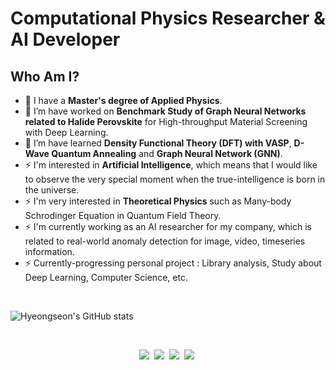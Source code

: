 # Computational Physics Researcher & AI Developer

## Who Am I?

- 👋 I have a **Master's degree of Applied Physics**.
- 🔭 I’m have worked on **Benchmark Study of Graph Neural Networks related to Halide Perovskite** for High-throughput Material Screening with Deep Learning.
- 🌱 I’m have learned **Density Functional Theory (DFT) with VASP**, **D-Wave Quantum Annealing** and **Graph Neural Network (GNN)**. 
- ⚡ I'm interested in **Artificial Intelligence**, which means that I would like to observe the very special moment when the true-intelligence is born in the universe.
- ⚡ I'm very interested in **Theoretical Physics** such as Many-body Schrodinger Equation in Quantum Field Theory.
- ⚡ I'm currently working as an AI researcher for my company, which is related to real-world anomaly detection for image, video, timeseries information.
- ⚡ Currently-progressing personal project : Library analysis, Study about Deep Learning, Computer Science, etc.

<br>

![Hyeongseon's GitHub stats](https://github-readme-stats.vercel.app/api?username=Amadeus-System&theme=material-palenight&show_icons=true&include_all_commits=true&count_private=true")

<br>

<p align="center">
    <a href="https://www.python.org/"><img src="https://img.shields.io/badge/Python-3766AB?style=flat-square&logo=Python&logoColor=white"/></a>&nbsp 
    <a href="https://pytorch.org/"><img src="https://img.shields.io/badge/PyTorch-EE4C2C?style=flat-square&logo=PyTorch&logoColor=white"/></a>&nbsp 
    <a href="https://pyg.org/"><img src="https://img.shields.io/badge/PyG-3C2179?style=flat-square&logo=PyG&logoColor=white"/></a>&nbsp
    <a href="https://www.gnu.org/software/gnu-c-manual/"><img src="https://img.shields.io/badge/C-A8B9CC?style=flat-square&logo=C&logoColor=white"/></a>&nbsp 
</p>
